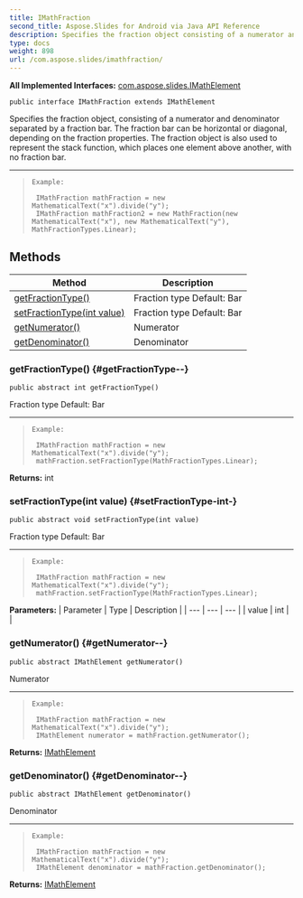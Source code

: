 ```yaml
---
title: IMathFraction
second_title: Aspose.Slides for Android via Java API Reference
description: Specifies the fraction object consisting of a numerator and denominator separated by a fraction bar.
type: docs
weight: 898
url: /com.aspose.slides/imathfraction/
---
```

**All Implemented Interfaces:**
[com.aspose.slides.IMathElement](../../com.aspose.slides/imathelement)
```
public interface IMathFraction extends IMathElement
```

Specifies the fraction object, consisting of a numerator and denominator separated by a fraction bar. The fraction bar can be horizontal or diagonal, depending on the fraction properties. The fraction object is also used to represent the stack function, which places one element above another, with no fraction bar.

--------------------

> ```
> Example:
>  
>  IMathFraction mathFraction = new MathematicalText("x").divide("y");
>  IMathFraction mathFraction2 = new MathFraction(new MathematicalText("x"), new MathematicalText("y"), MathFractionTypes.Linear);
> ```
## Methods

| Method | Description |
| --- | --- |
| [getFractionType()](#getFractionType--) | Fraction type Default: Bar |
| [setFractionType(int value)](#setFractionType-int-) | Fraction type Default: Bar |
| [getNumerator()](#getNumerator--) | Numerator |
| [getDenominator()](#getDenominator--) | Denominator |
### getFractionType() {#getFractionType--}
```
public abstract int getFractionType()
```


Fraction type Default: Bar

--------------------

> ```
> Example:
>  
>  IMathFraction mathFraction = new MathematicalText("x").divide("y");
>  mathFraction.setFractionType(MathFractionTypes.Linear);
> ```

**Returns:**
int
### setFractionType(int value) {#setFractionType-int-}
```
public abstract void setFractionType(int value)
```


Fraction type Default: Bar

--------------------

> ```
> Example:
>  
>  IMathFraction mathFraction = new MathematicalText("x").divide("y");
>  mathFraction.setFractionType(MathFractionTypes.Linear);
> ```

**Parameters:**
| Parameter | Type | Description |
| --- | --- | --- |
| value | int |  |

### getNumerator() {#getNumerator--}
```
public abstract IMathElement getNumerator()
```


Numerator

--------------------

> ```
> Example:
>  
>  IMathFraction mathFraction = new MathematicalText("x").divide("y");
>  IMathElement numerator = mathFraction.getNumerator();
> ```

**Returns:**
[IMathElement](../../com.aspose.slides/imathelement)
### getDenominator() {#getDenominator--}
```
public abstract IMathElement getDenominator()
```


Denominator

--------------------

> ```
> Example:
>  
>  IMathFraction mathFraction = new MathematicalText("x").divide("y");
>  IMathElement denominator = mathFraction.getDenominator();
> ```

**Returns:**
[IMathElement](../../com.aspose.slides/imathelement)
